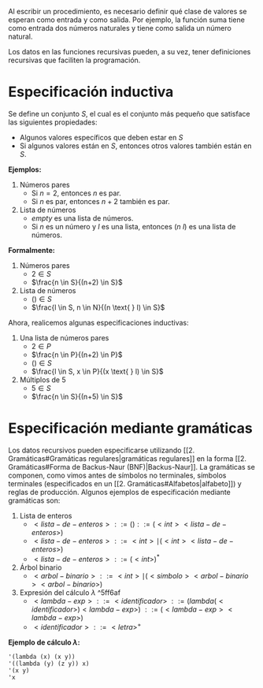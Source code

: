 Al escribir un procedimiento, es necesario definir qué clase de valores se esperan como entrada y como salida. Por ejemplo, la función suma tiene como entrada dos números naturales y tiene como salida un número natural. 

Los datos en las funciones recursivas pueden, a su vez, tener definiciones recursivas que faciliten la programación.

# Especificación inductiva
Se define un conjunto $S$, el cual es el conjunto más pequeño que satisface las siguientes propiedades:

- Algunos valores específicos que deben estar en $S$
- Si algunos valores están en $S$, entonces otros valores también están en $S$.

**Ejemplos:**

1. Números pares
	- Si $n=2$, entonces $n$ es par.
	- Si $n$ es par, entonces $n+2$ también es par.
2. Lista de números
	- $empty$ es una lista de números.
	- Si $n$ es un número y $l$ es una lista, entonces $(n \text{ } l)$ es una lista de números.

**Formalmente:**

1. Números pares
	- $2 \in S$
	- $\frac{n \in S}{(n+2) \in S}$
2. Lista de números
	- $() \in S$
	- $\frac{l \in S, n \in N}{(n \text{ } l) \in S}$

Ahora, realicemos algunas especificaciones inductivas:

1. Una lista de números pares
	- $2 \in P$
	- $\frac{n \in P}{(n+2) \in P}$
	- $() \in S$
	- $\frac{l \in S, x \in P}{(x \text{ } l) \in S}$
2. Múltiplos de 5
	- $5 \in S$
	- $\frac{n \in S}{(n+5) \in S}$

# Especificación mediante gramáticas
Los datos recursivos pueden especificarse utilizando [[2. Gramáticas#Gramáticas regulares|gramáticas regulares]] en la forma [[2. Gramáticas#Forma de Backus-Naur (BNF)|Backus-Naur]]. La gramáticas se componen, como vimos antes de símbolos no terminales, símbolos terminales (especificados en un [[2. Gramáticas#Alfabetos|alfabeto]]) y reglas de producción. Algunos ejemplos de especificación mediante gramáticas son:

1. Lista de enteros
	- $<lista-de-enteros>::= () ::= (<int><lista-de-enteros>)$
	- $<lista-de-enteros>::= <int>\mid (<int><lista-de-enteros>)$
	- $<lista-de-enteros>::= (<int>)^*$
2. Árbol binario
	- $<arbol-binario>::= <int>\mid (<simbolo><arbol-binario><arbol-binario>)$
3. Expresión del cálculo $\lambda$ ^5ff6af
	- $<lambda-exp> ::= <identificador>$
	    $::=(lambda(<identificador>) <lambda-exp>)$
	    $::=(<lambda-exp><lambda-exp>)$ 
	- $<identificador>::=<letra>^+$

**Ejemplo de cálculo $\lambda$:**
```racket
'(lambda (x) (x y))
'((lambda (y) (z y)) x)
'(x y)
'x
```
